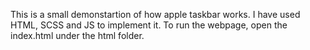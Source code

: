 This is a small demonstartion of how apple taskbar works. I have used HTML, SCSS and JS to implement it. To run the webpage, open the index.html under the html folder. 
